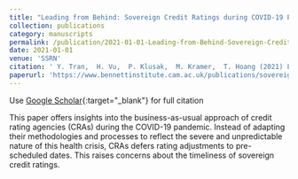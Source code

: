 ```yaml
---
title: "Leading from Behind: Sovereign Credit Ratings during COVID-19 Pandemic"
collection: publications
category: manuscripts
permalink: /publication/2021-01-01-Leading-from-Behind-Sovereign-Credit-Ratings-during-COVID-19-Pandemic
date: 2021-01-01
venue: 'SSRN'
citation: ' Y. Tran,  H. Vu,  P. Klusak,  M. Kramer,  T. Hoang (2021) Leading from Behind: Sovereign Credit Ratings during COVID-19 Pandemic. <i>SSRN</i>.'
paperurl: 'https://www.bennettinstitute.cam.ac.uk/publications/sovereign-credit-ratings/'
---
```

Use [Google Scholar](https://scholar.google.com/scholar?q=Leading+from+Behind:+Sovereign+Credit+Ratings+during+COVID+19+Pandemic){:target="_blank"} for full citation

This paper offers insights into the business-as-usual approach of credit rating agencies (CRAs) during the COVID-19 pandemic. Instead of adapting their methodologies and processes to reflect the severe and unpredictable nature of this health crisis, CRAs defers rating adjustments to pre-scheduled dates. This raises concerns about the timeliness of sovereign credit ratings. 
